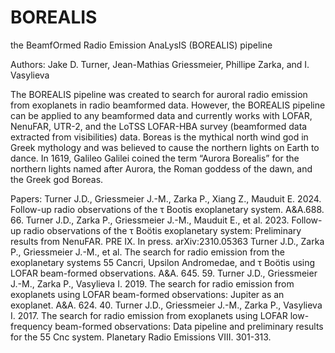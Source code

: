 # BOREALIS
the BeamfOrmed Radio Emission AnaLysIS (BOREALIS) pipeline

Authors: Jake D. Turner, Jean-Mathias Griessmeier, Phillipe Zarka, and I. Vasylieva

The BOREALIS pipeline was created to search for auroral radio emission from exoplanets in radio beamformed data. However, the BOREALIS pipeline can be applied to any beamformed data and currently works with LOFAR, NenuFAR, UTR-2, and the LoTSS LOFAR-HBA survey (beamformed data extracted from visibilities) data. Boreas is the mythical north wind god in Greek mythology and was believed to cause the northern lights on Earth to dance. In 1619, Galileo Galilei coined the term “Aurora Borealis” for the northern lights named after Aurora, the Roman goddess of the dawn, and the Greek god Boreas. 

Papers: 
    Turner J.D., Griessmeier J.-M., Zarka P.,  Xiang Z., Mauduit E. 2024. Follow-up radio observations of the τ Bootis exoplanetary system. A&A.688. 66.
    Turner J.D., Zarka P., Griessmeier J.-M., Mauduit E., et al. 2023. Follow-up radio observations of the τ Boötis exoplanetary system: Preliminary results from NenuFAR. PRE IX. In press. arXiv:2310.05363
    Turner J.D., Zarka P., Griessmeier J.-M., et al. The search for radio emission from the exoplanetary systems 55 Cancri, Upsilon Andromedae, and τ Boötis using LOFAR beam-formed observations. A&A. 645. 59.
    Turner J.D., Griessmeier J.-M., Zarka P., Vasylieva I. 2019. The search for radio emission from exoplanets using LOFAR beam-formed observations: Jupiter as an exoplanet. A&A. 624. 40.
    Turner J.D., Griessmeier J.-M., Zarka P., Vasylieva I. 2017. The search for radio emission from exoplanets using LOFAR low-frequency beam-formed observations: Data pipeline and preliminary results for the 55 Cnc system. Planetary Radio Emissions VIII. 301-313.
